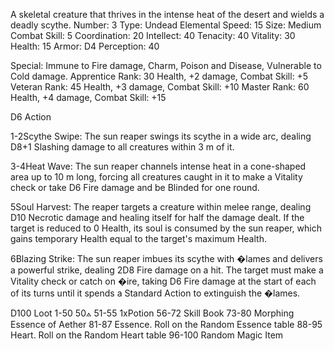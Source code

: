A skeletal creature that thrives in the intense heat of the desert and wields a deadly scythe. Number: 3 
Type: Undead Elemental
Speed: 15
Size: Medium
Combat Skill: 5
Coordination: 20
Intellect: 40
Tenacity: 40
Vitality: 30
Health: 15
Armor: D4
Perception: 40

Special: Immune to Fire damage, Charm, Poison and Disease, Vulnerable to Cold damage. 
Apprentice Rank: 30 Health, +2 damage, Combat Skill: +5 Veteran Rank: 45 Health, +3 damage, Combat Skill: +10 
Master Rank: 60 Health, +4 damage, Combat Skill: +15

D6 Action

1-2Scythe Swipe: The sun reaper swings its scythe in a wide arc, dealing D8+1 Slashing damage to all creatures within 3 m of it.

3-4Heat Wave: The sun reaper channels intense heat in a cone-shaped area up to 10 m long, forcing all creatures caught in it to make a Vitality check or take D6 Fire damage and be Blinded for one round.

5Soul Harvest: The reaper targets a creature within melee range, dealing D10 Necrotic damage and healing itself for half the damage dealt. If the target is reduced to 0 Health, its soul is consumed by the sun reaper, which gains temporary Health equal to the target's maximum Health.

6Blazing Strike: The sun reaper imbues its scythe with �lames and delivers a powerful strike, dealing 2D8 Fire damage on a hit. The target must make a Vitality check or catch on �ire, taking D6 Fire damage at the start of each of its turns until it spends a Standard Action to extinguish the �lames.

D100 Loot 
1-50 50⟑ 
51-55 1xPotion 
56-72 Skill Book 
73-80 Morphing Essence of Aether 
81-87 Essence. Roll on the Random Essence table 
88-95 Heart. 
Roll on the Random Heart table 
96-100 Random Magic Item